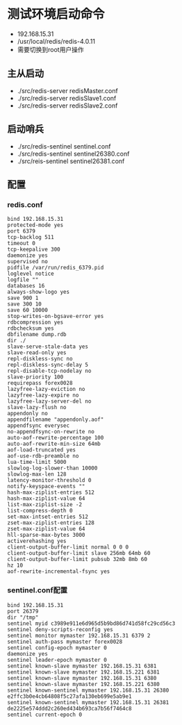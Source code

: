 # 测试环境启动命令

- 192.168.15.31
- /usr/local/redis/redis-4.0.11
- 需要切换到root用户操作

## 主从启动
- ./src/redis-server redisMaster.conf 
- ./src/redis-server redisSlave1.conf 
- ./src/redis-server redisSlave2.conf 
## 启动哨兵
- ./src/redis-sentinel sentinel.conf 
- ./src/redis-sentinel sentinel26380.conf 
- ./src/reis-sentinel sentinel26381.conf

## 配置
### redis.conf
```$xslt
bind 192.168.15.31
protected-mode yes
port 6379
tcp-backlog 511
timeout 0
tcp-keepalive 300
daemonize yes
supervised no
pidfile /var/run/redis_6379.pid
loglevel notice
logfile ""
databases 16
always-show-logo yes
save 900 1
save 300 10
save 60 10000
stop-writes-on-bgsave-error yes
rdbcompression yes
rdbchecksum yes
dbfilename dump.rdb
dir ./
slave-serve-stale-data yes
slave-read-only yes
repl-diskless-sync no
repl-diskless-sync-delay 5
repl-disable-tcp-nodelay no
slave-priority 100
requirepass forex0028
lazyfree-lazy-eviction no
lazyfree-lazy-expire no
lazyfree-lazy-server-del no
slave-lazy-flush no
appendonly no
appendfilename "appendonly.aof"
appendfsync everysec
no-appendfsync-on-rewrite no
auto-aof-rewrite-percentage 100
auto-aof-rewrite-min-size 64mb
aof-load-truncated yes
aof-use-rdb-preamble no
lua-time-limit 5000
slowlog-log-slower-than 10000
slowlog-max-len 128
latency-monitor-threshold 0
notify-keyspace-events ""
hash-max-ziplist-entries 512
hash-max-ziplist-value 64
list-max-ziplist-size -2
list-compress-depth 0
set-max-intset-entries 512
zset-max-ziplist-entries 128
zset-max-ziplist-value 64
hll-sparse-max-bytes 3000
activerehashing yes
client-output-buffer-limit normal 0 0 0
client-output-buffer-limit slave 256mb 64mb 60
client-output-buffer-limit pubsub 32mb 8mb 60
hz 10
aof-rewrite-incremental-fsync yes
```

 ### sentinel.conf配置
```$xslt
bind 192.168.15.31
port 26379
dir "/tmp"
sentinel myid c3989e911e6d965d5b9bd86d741d58fc29cd56c3
sentinel deny-scripts-reconfig yes
sentinel monitor mymaster 192.168.15.31 6379 2
sentinel auth-pass mymaster forex0028
sentinel config-epoch mymaster 0
daemonize yes
sentinel leader-epoch mymaster 0
sentinel known-slave mymaster 192.168.15.31 6381
sentinel known-slave mymaster 192.168.15.221 6381
sentinel known-slave mymaster 192.168.15.31 6380
sentinel known-slave mymaster 192.168.15.221 6380
sentinel known-sentinel mymaster 192.168.15.31 26380 e2ffc3b0e4cb64808f5c27afa130eb699e5ab9e1
sentinel known-sentinel mymaster 192.168.15.31 26381 de2225e574ddd2c260ed434b693ca7b56f7464c8
sentinel current-epoch 0

```
